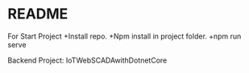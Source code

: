 # README #
For Start Project
+Install repo.
+Npm install in project folder.
+npm run serve


Backend Project: IoTWebSCADAwithDotnetCore
